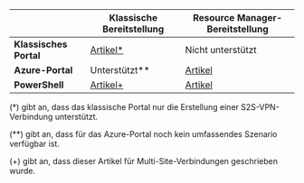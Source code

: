 | | **Klassische Bereitstellung** | **Resource Manager-Bereitstellung** |
|----------------------------------------|--------------|----------------------|
| **Klassisches Portal** |[Artikel*](../articles/vpn-gateway/vpn-gateway-site-to-site-create.md) | Nicht unterstützt |
| **Azure-Portal** | Unterstützt** | [Artikel](vpn-gateway-howto-site-to-site-resource-manager-portal.md)|
| **PowerShell** |[Artikel+](..articles/vpn-gateway/vpn-gateway-multi-site.md) | [Artikel](..articles/vpn-gateway/vpn-gateway-create-site-to-site-rm-powershell.md)| 

(*) gibt an, dass das klassische Portal nur die Erstellung einer S2S-VPN-Verbindung unterstützt.

(**) gibt an, dass für das Azure-Portal noch kein umfassendes Szenario verfügbar ist.

(+) gibt an, dass dieser Artikel für Multi-Site-Verbindungen geschrieben wurde.

<!---HONumber=AcomDC_0921_2016-->